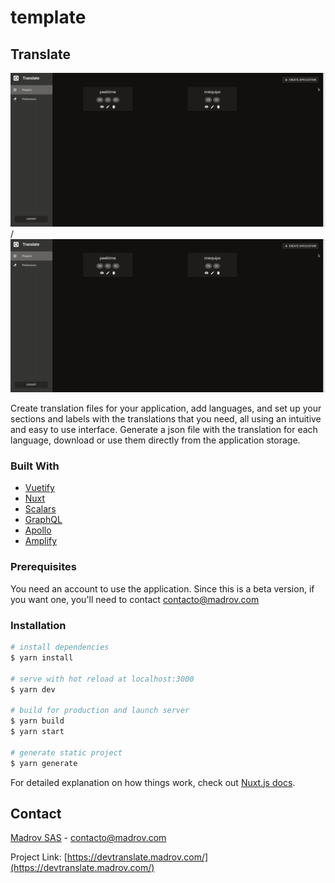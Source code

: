 # template

<!-- ABOUT THE PROJECT -->
## Translate

![Alt text](translate.gif) / ![](translate.gif)

Create translation files for your application, add languages, and set up your sections and labels with the translations that you need, all using an intuitive and easy to use interface.
Generate a json file with the translation for each language, download or use them directly from the application storage.

### Built With

* [Vuetify](https://vuetifyjs.com/)
* [Nuxt](https://nuxtjs.org/)
* [Scalars](https://console.scalars.co/)
* [GraphQL](https://graphql.org/)
* [Apollo](https://www.apollographql.com/)
* [Amplify](https://aws.amazon.com/es/amplify/)

### Prerequisites

You need an account to use the application. Since this is a beta version, if you want one, you'll need to contact contacto@madrov.com

### Installation

```bash
# install dependencies
$ yarn install

# serve with hot reload at localhost:3000
$ yarn dev

# build for production and launch server
$ yarn build
$ yarn start

# generate static project
$ yarn generate
```

For detailed explanation on how things work, check out [Nuxt.js docs](https://nuxtjs.org).

<!-- CONTACT -->
## Contact

[Madrov SAS](https://madrov.com/) - contacto@madrov.com

Project Link: [https://devtranslate.madrov.com/](https://devtranslate.madrov.com/)
